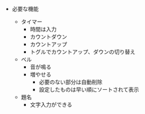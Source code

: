 - 必要な機能

  - タイマー
    - 時間は入力
    - カウントダウン
    - カウントアップ
    - トグルでカウントアップ、ダウンの切り替え
  - ベル
    - 音が鳴る
    - 増やせる
      - 必要のない部分は自動削除
      - 設定したものは早い順にソートされて表示
  - 題名
    - 文字入力ができる
